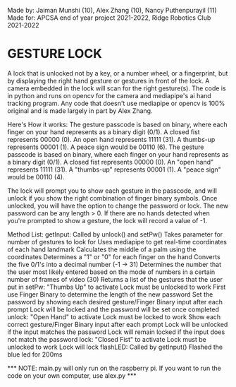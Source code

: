 Made by: Jaiman Munshi (10), Alex Zhang (10), Nancy Puthenpurayil (11)
Made for: APCSA end of year project 2021-2022, Ridge Robotics Club 2021-2022

# GESTURE LOCK

A lock that is unlocked not by a key, or a number wheel, or a fingerprint, but by displaying the right hand gesture or gestures in front of the lock.
A camera embedded in the lock will scan for the right gesture(s).
The code is in python and runs on opencv for the camera and mediapipe's ai hand tracking program.
Any code that doesn't use mediapipe or opencv is 100% original and is made largely in part by Alex Zhang.

Here's How it works:
The gesture passcode is based on binary, where each finger on your hand represents as a binary digit (0/1). A closed fist represents 00000 (0). An open hand represents 11111 (31). A thumbs-up represents 00001 (1). A peace sign would be 00110 (6).
The gesture passcode is based on binary, where each finger on your hand represents as a binary digit (0/1). A closed fist represents 00000 (0). An "open hand" represents 11111 (31). A "thumbs-up" represents 00001 (1). A "peace sign" would be 00110 (4).

The lock will prompt you to show each gesture in the passcode, and will unlock if you show the right combination of finger binary symbols. Once unlocked, you will have the option to change the password or lock. The new password can be any length > 0. If there are no hands detected when you're prompted to show a gesture, the lock will record a value of -1.

Method List:
    getInput:
        Called by unlock() and setPw()
        Takes parameter for number of gestures to look for
        Uses mediapipe to get real-time coordinates of each hand landmark
        Calculates the middle of a palm using the coordinates
        Determines a "1" or "0" for each finger on the hand
        Converts the five 0/1's into a decimal number (-1 -> 31)
        Determines the number that the user most likely entered based on the mode of numbers in a certain number of frames of video (30)
        Returns a list of the gestures that the user put in
    setPw:
        "Thumbs Up" to activate
        Lock must be unlocked to work
        First use Finger Binary to determine the length of the new password
        Set the password by showing each desired gesture/Finger Binary input after each prompt
        Lock will be locked and the password will be set once completed
    unlock:
        "Open Hand" to activate
        Lock must be locked to work
        Show each correct gesture/Finger Binary input after each prompt
        Lock will be unlocked if the input matches the password
        Lock will remain locked if the input does not match the password
    lock:
        "Closed Fist" to activate
        Lock must be unlocked to work
        Lock will lock
    flashLED:
        Called by getInput()
        Flashed the blue led for 200ms

*** NOTE: main.py will only run on the raspberry pi. If you want to run the code on your own computer, use alex.py ***
